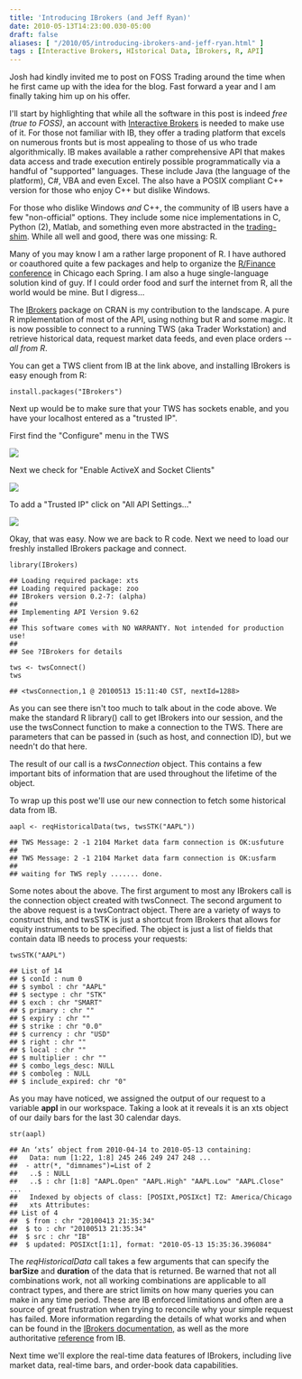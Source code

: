 ```yaml
---
title: 'Introducing IBrokers (and Jeff Ryan)'
date: 2010-05-13T14:23:00.030-05:00
draft: false
aliases: [ "/2010/05/introducing-ibrokers-and-jeff-ryan.html" ]
tags : [Interactive Brokers, HIstorical Data, IBrokers, R, API]
---
```


Josh had kindly invited me to post on FOSS Trading around the time when he first came up with the idea for the blog. Fast forward a year and I am finally taking him up on his offer.  
  

I'll start by highlighting that while all the software in this post is indeed _free (true to FOSS)_, an account with [Interactive Brokers](http://www.interactivebrokers.com/) is needed to make use of it. For those not familiar with IB, they offer a trading platform that excels on numerous fronts but is most appealing to those of us who trade algorithmically. IB makes available a rather comprehensive API that makes data access and trade execution entirely possible programmatically via a handful of "supported" languages. These include Java (the language of the platform), C#, VBA and even Excel. The also have a POSIX compliant C++ version for those who enjoy C++ but dislike Windows.  
  
For those who dislike Windows _and_ C++, the community of IB users have a few "non-official" options. They include some nice implementations in C, Python (2), Matlab, and something even more abstracted in the [trading-shim](http://www.trading-shim.org/). While all well and good, there was one missing: R.  
  
Many of you may know I am a rather large proponent of R. I have authored or coauthored quite a few packages and help to organize the [R/Finance conference](http://www.rinfinance.com/) in Chicago each Spring. I am also a huge single-language solution kind of guy. If I could order food and surf the internet from R, all the world would be mine. But I digress...  
  
The [IBrokers](http://cran.r-project.org/web/packages/IBrokers/index.html) package on CRAN is my contribution to the landscape. A pure R implementation of most of the API, using nothing but R and some magic. It is now possible to connect to a running TWS (aka Trader Workstation) and retrieve historical data, request market data feeds, and even place orders -- _all from R_.

  

You can get a TWS client from IB at the link above, and installing IBrokers is easy enough from R:

```
install.packages("IBrokers")
```

Next up would be to make sure that your TWS has sockets enable, and you have your localhost entered as a "trusted IP".

  

First find the "Configure" menu in the TWS

  

![](/post/images/Screen+shot+2010-05-13+at+3.10.05+195PM.png)

  

Next we check for "Enable ActiveX and Socket Clients"

  

[![](/post/images/Screen+shot+2010-05-13+at+3.10.30+142PM.png)](/post/images/Screen+shot+2010-05-13+at+3.10.30+142PM.png)  

To add a "Trusted IP" click on "All API Settings..."

  

[![](/post/images/Screen+shot+2010-05-13+at+3.10.43+749PM.png)](/post/images/Screen+shot+2010-05-13+at+3.10.43+749PM.png)

  

Okay, that was easy. Now we are back to R code. Next we need to load our freshly installed IBrokers package and connect.

```
library(IBrokers)

## Loading required package: xts
## Loading required package: zoo
## IBrokers version 0.2-7: (alpha)
## 
## Implementing API Version 9.62
## 
## This software comes with NO WARRANTY. Not intended for production use!
## 
## See ?IBrokers for details

tws <- twsConnect()
tws

## <twsConnection,1 @ 20100513 15:11:40 CST, nextId=1288>
```

As you can see there isn't too much to talk about in the code above. We make the standard R library() call to get IBrokers into our session, and the use the twsConnect function to make a connection to the TWS. There are parameters that can be passed in (such as host, and connection ID), but we needn't do that here.  

  

The result of our call is a _twsConnection_ object. This contains a few important bits of information that are used throughout the lifetime of the object.  

  

To wrap up this post we'll use our new connection to fetch some historical data from IB.

```
aapl <- reqHistoricalData(tws, twsSTK("AAPL"))

## TWS Message: 2 -1 2104 Market data farm connection is OK:usfuture
## 
## TWS Message: 2 -1 2104 Market data farm connection is OK:usfarm
## 
## waiting for TWS reply ....... done.
```

Some notes about the above. The first argument to most any IBrokers call is the connection object created with twsConnect. The second argument to the above request is a twsContract object. There are a variety of ways to construct this, and twsSTK is just a shortcut from IBrokers that allows for equity instruments to be specified. The object is just a list of fields that contain data IB needs to process your requests:

```
twsSTK("AAPL")

## List of 14
## $ conId : num 0
## $ symbol : chr "AAPL"
## $ sectype : chr "STK"
## $ exch : chr "SMART"
## $ primary : chr ""
## $ expiry : chr ""
## $ strike : chr "0.0"
## $ currency : chr "USD"
## $ right : chr ""
## $ local : chr ""
## $ multiplier : chr ""
## $ combo_legs_desc: NULL
## $ comboleg : NULL
## $ include_expired: chr "0"
```

As you may have noticed, we assigned the output of our request to a variable **appl** in our workspace. Taking a look at it reveals it is an xts object of our daily bars for the last 30 calendar days.

```
str(aapl)

## An ‘xts’ object from 2010-04-14 to 2010-05-13 containing:
##   Data: num [1:22, 1:8] 245 246 249 247 248 ...
##  - attr(*, "dimnames")=List of 2
##   ..$ : NULL
##   ..$ : chr [1:8] "AAPL.Open" "AAPL.High" "AAPL.Low" "AAPL.Close" ...
##   Indexed by objects of class: [POSIXt,POSIXct] TZ: America/Chicago
##   xts Attributes:
## List of 4
##  $ from : chr "20100413 21:35:34"
##  $ to : chr "20100513 21:35:34"
##  $ src : chr "IB"
##  $ updated: POSIXct[1:1], format: "2010-05-13 15:35:36.396084"
```

The _reqHistoricalData_ call takes a few arguments that can specify the **barSize** and **duration** of the data that is returned. Be warned that not all combinations work, not all working combinations are applicable to all contract types, and there are strict limits on how many queries you can make in any time period. These are IB enforced limitations and often are a source of great frustration when trying to reconcile why your simple request has failed. More information regarding the details of what works and when can be found in the [IBrokers documentation,](http://cran.r-project.org/web/packages/IBrokers/IBrokers.pdf) as well as the more authoritative [reference](http://www.interactivebrokers.com/php/apiUsersGuide/apiguide/api/historical_data_limitations.htm) from IB.  
  
Next time we'll explore the real-time data features of IBrokers, including live market data, real-time bars, and order-book data capabilities.
